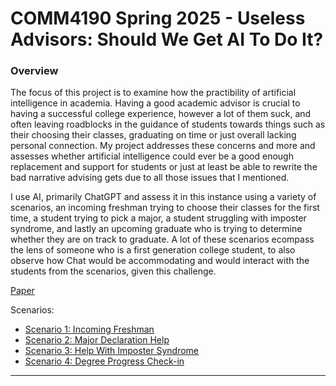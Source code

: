 # COMM4190 Spring 2025 - Useless Advisors: Should We Get AI To Do It? 

### Overview

The focus of this project is to examine how the practibility of artificial intelligence in academia. Having a good academic advisor is crucial to having a successful college experience, however a lot of them suck, and often leaving roadblocks in the guidance of students towards things such as their choosing their classes, graduating on time or just overall lacking personal connection. My project addresses these concerns and more and assesses whether artificial intelligence could ever be a good enough replacement and support for students or just at least be able to rewrite the bad narrative advising gets due to all those issues that I mentioned.

I use AI, primarily ChatGPT and assess it in this instance using a variety of scenarios, an incoming freshman trying to choose their classes for the first time, a student trying to pick a major, a student struggling with imposter syndrome, and lastly an upcoming graduate who is trying to determine whether they are on track to graduate. A lot of these scenarios ecompass the lens of someone who is a first generation college student, to also observe how Chat would be accommodating and would interact with the students from the scenarios, given this challenge. 


[Paper](Research_Project.ipynb)

Scenarios:
- [Scenario 1: Incoming Freshman](Scenario_1.ipynb)
- [Scenario 2: Major Declaration Help](Scenario_2.ipynb)
- [Scenario 3: Help With Imposter Syndrome](Scenario_3.ipynb)
- [Scenario 4: Degree Progress Check-in](Scenario_4.ipynb)

---

